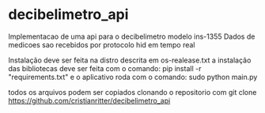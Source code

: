 # decibelimetro_api
Implementacao de uma api para o decibelimetro modelo ins-1355
Dados de medicoes sao recebidos por protocolo hid em tempo real

Instalação deve ser feita na distro descrita em os-realease.txt
a instalação das bibliotecas deve ser feita com o comando: pip install -r "requirements.txt"
e o aplicativo roda com o comando: sudo python main.py

todos os arquivos podem ser copiados clonando o repositorio com git clone https://github.com/cristianritter/decibelimetro_api

